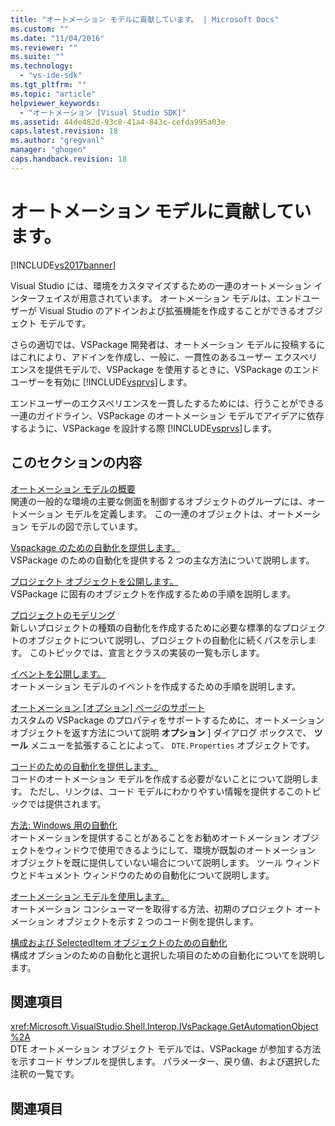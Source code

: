 ```yaml
---
title: "オートメーション モデルに貢献しています。 | Microsoft Docs"
ms.custom: ""
ms.date: "11/04/2016"
ms.reviewer: ""
ms.suite: ""
ms.technology: 
  - "vs-ide-sdk"
ms.tgt_pltfrm: ""
ms.topic: "article"
helpviewer_keywords: 
  - "オートメーション [Visual Studio SDK]"
ms.assetid: 44de482d-93c8-41a4-843c-cefda995a03e
caps.latest.revision: 18
ms.author: "gregvanl"
manager: "ghogen"
caps.handback.revision: 18
---
```

# オートメーション モデルに貢献しています。
[!INCLUDE[vs2017banner](../../code-quality/includes/vs2017banner.md)]

Visual Studio には、環境をカスタマイズするための一連のオートメーション インターフェイスが用意されています。 オートメーション モデルは、エンドユーザーが Visual Studio のアドインおよび拡張機能を作成することができるオブジェクト モデルです。  
  
 さらの適切では、VSPackage 開発者は、オートメーション モデルに投稿するにはこれにより、アドインを作成し、一般に、一貫性のあるユーザー エクスペリエンスを提供モデルで、VSPackage を使用するときに、VSPackage のエンドユーザーを有効に [!INCLUDE[vsprvs](../../code-quality/includes/vsprvs_md.md)]します。  
  
 エンドユーザーのエクスペリエンスを一貫したするためには、行うことができる一連のガイドライン、VSPackage のオートメーション モデルでアイデアに依存するように、VSPackage を設計する際 [!INCLUDE[vsprvs](../../code-quality/includes/vsprvs_md.md)]します。  
  
## このセクションの内容  
 [オートメーション モデルの概要](../../extensibility/internals/automation-model-overview.md)  
 関連の一般的な環境の主要な側面を制御するオブジェクトのグループには、オートメーション モデルを定義します。 この一連のオブジェクトは、オートメーション モデルの図で示しています。  
  
 [Vspackage のための自動化を提供します。](../../extensibility/internals/providing-automation-for-vspackages.md)  
 VSPackage のための自動化を提供する 2 つの主な方法について説明します。  
  
 [プロジェクト オブジェクトを公開します。](../../extensibility/internals/exposing-project-objects.md)  
 VSPackage に固有のオブジェクトを作成するための手順を説明します。  
  
 [プロジェクトのモデリング](../../extensibility/internals/project-modeling.md)  
 新しいプロジェクトの種類の自動化を作成するために必要な標準的なプロジェクトのオブジェクトについて説明し、プロジェクトの自動化に続くパスを示します。 このトピックでは、宣言とクラスの実装の一覧も示します。  
  
 [イベントを公開します。](../../extensibility/internals/exposing-events-in-the-visual-studio-sdk.md)  
 オートメーション モデルのイベントを作成するための手順を説明します。  
  
 [オートメーション \[オプション\] ページのサポート](../Topic/Automation%20Support%20for%20Options%20Pages.md)  
 カスタムの VSPackage のプロパティをサポートするために、オートメーション オブジェクトを返す方法について説明 **オプション** \] ダイアログ ボックスで、 **ツール** メニューを拡張することによって、 `DTE.Properties` オブジェクトです。  
  
 [コードのための自動化を提供します。](../../extensibility/internals/providing-automation-for-code.md)  
 コードのオートメーション モデルを作成する必要がないことについて説明します。 ただし、リンクは、コード モデルにわかりやすい情報を提供するこのトピックでは提供されます。  
  
 [方法: Windows 用の自動化](../../extensibility/internals/how-to-provide-automation-for-windows.md)  
 オートメーションを提供することがあることをお勧めオートメーション オブジェクトをウィンドウで使用できるようにして、環境が既製のオートメーション オブジェクトを既に提供していない場合について説明します。 ツール ウィンドウとドキュメント ウィンドウのための自動化について説明します。  
  
 [オートメーション モデルを使用します。](../../extensibility/internals/using-the-automation-model.md)  
 オートメーション コンシューマーを取得する方法、初期のプロジェクト オートメーション オブジェクトを示す 2 つのコード例を提供します。  
  
 [構成および SelectedItem オブジェクトのための自動化](../../extensibility/internals/automation-for-configuration-and-selecteditem-objects.md)  
 構成オプションのための自動化と選択した項目のための自動化についてを説明します。  
  
## 関連項目  
 <xref:Microsoft.VisualStudio.Shell.Interop.IVsPackage.GetAutomationObject%2A>  
 DTE オートメーション オブジェクト モデルでは、VSPackage が参加する方法を示すコード サンプルを提供します。 パラメーター、戻り値、および選択した注釈の一覧です。  
  
## 関連項目